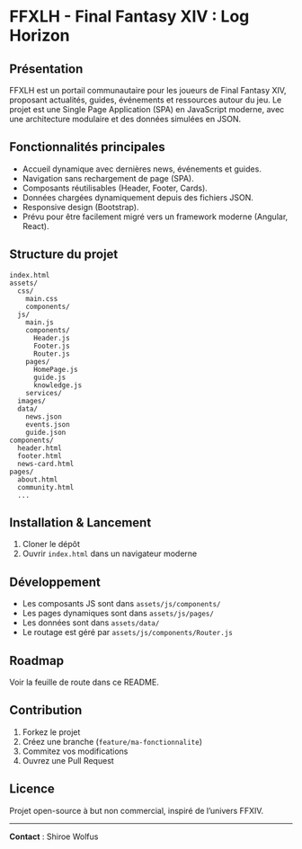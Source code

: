 # FFXLH - Final Fantasy XIV : Log Horizon

## Présentation

FFXLH est un portail communautaire pour les joueurs de Final Fantasy XIV, proposant actualités, guides, événements et ressources autour du jeu. Le projet est une Single Page Application (SPA) en JavaScript moderne, avec une architecture modulaire et des données simulées en JSON.

## Fonctionnalités principales

- Accueil dynamique avec dernières news, événements et guides.
- Navigation sans rechargement de page (SPA).
- Composants réutilisables (Header, Footer, Cards).
- Données chargées dynamiquement depuis des fichiers JSON.
- Responsive design (Bootstrap).
- Prévu pour être facilement migré vers un framework moderne (Angular, React).

## Structure du projet

```
index.html
assets/
  css/
    main.css
    components/
  js/
    main.js
    components/
      Header.js
      Footer.js
      Router.js
    pages/
      HomePage.js
      guide.js
      knowledge.js
    services/
  images/
  data/
    news.json
    events.json
    guide.json
components/
  header.html
  footer.html
  news-card.html
pages/
  about.html
  community.html
  ...
```

## Installation & Lancement

1. Cloner le dépôt
2. Ouvrir `index.html` dans un navigateur moderne

## Développement

- Les composants JS sont dans `assets/js/components/`
- Les pages dynamiques sont dans `assets/js/pages/`
- Les données sont dans `assets/data/`
- Le routage est géré par `assets/js/components/Router.js`

## Roadmap

Voir la feuille de route dans ce README.

## Contribution

1. Forkez le projet
2. Créez une branche (`feature/ma-fonctionnalite`)
3. Commitez vos modifications
4. Ouvrez une Pull Request

## Licence

Projet open-source à but non commercial, inspiré de l’univers FFXIV.

---

**Contact** : Shiroe Wolfus
